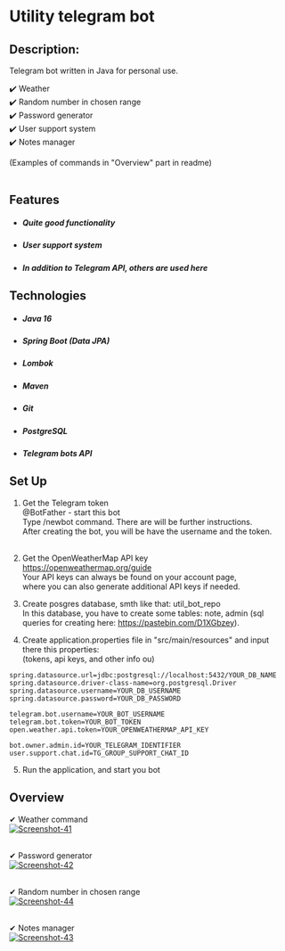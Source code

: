 # Utility telegram bot

## Description:<br>
Telegram bot written in Java for personal use.<br>

✔️ Weather <br>
✔️ Random number in chosen range <br>
✔️ Password generator <br>
✔️ User support system <br>
✔️ Notes manager <br>

(Examples of commands in "Overview" part in readme)<br><br>

## Features
- ##### Quite good functionality
- ##### User support system
- ##### In addition to Telegram API, others are used here

## Technologies
- ##### Java 16
- ##### Spring Boot (Data JPA)
- ##### Lombok
- ##### Maven
- ##### Git
- ##### PostgreSQL
- ##### Telegram bots API

## Set Up
1. Get the Telegram token<br>
@BotFather - start this bot<br>
Type /newbot command. There are will be further instructions.<br>
After creating the bot, you will be have the username and the token.<br><br>

2. Get the OpenWeatherMap API key<br>
https://openweathermap.org/guide<br>
Your API keys can always be found on your account page,<br>where you can also generate additional API keys if needed.<br>

3. Create posgres database, smth like that: util_bot_repo<br>
In this database, you have to create some tables: note, admin (sql queries for creating here: https://pastebin.com/D1XGbzey).<br>

4. Create application.properties file in "src/main/resources" and input there this properties:<br>
(tokens, api keys, and other info ou)<br>
```
spring.datasource.url=jdbc:postgresql://localhost:5432/YOUR_DB_NAME
spring.datasource.driver-class-name=org.postgresql.Driver
spring.datasource.username=YOUR_DB_USERNAME
spring.datasource.password=YOUR_DB_PASSWORD
 
telegram.bot.username=YOUR_BOT_USERNAME
telegram.bot.token=YOUR_BOT_TOKEN
open.weather.api.token=YOUR_OPENWEATHERMAP_API_KEY
 
bot.owner.admin.id=YOUR_TELEGRAM_IDENTIFIER
user.support.chat.id=TG_GROUP_SUPPORT_CHAT_ID
```
5. Run the application, and start you bot

## Overview
✔ Weather command <br>
<a href="https://ibb.co/rwxqcMT"><img src="https://i.ibb.co/6WHG1bV/Screenshot-41.png" alt="Screenshot-41" border="0"></a> <br><br>

✔ Password generator <br>
<a href="https://ibb.co/Ch12R6c"><img src="https://i.ibb.co/gzjVkd2/Screenshot-42.png" alt="Screenshot-42" border="0"></a> <br><br>

✔ Random number in chosen range <br>
<a href="https://ibb.co/cv54VrG"><img src="https://i.ibb.co/JdLDgsf/Screenshot-44.png" alt="Screenshot-44" border="0"></a> <br><br>

✔ Notes manager <br>
<a href="https://ibb.co/8cSpmg2"><img src="https://i.ibb.co/hftjgFH/Screenshot-43.png" alt="Screenshot-43" border="0"></a> <br><br>

